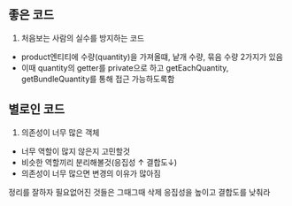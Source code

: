 ## 좋은 코드

1. 처음보는 사람의 실수를 방지하는 코드

- product엔티티에 수량(quantity)을 가져올떄, 낱개 수량, 묶음 수량 2가지가 있음
- 이때 quantity의 getter를 private으로 하고 getEachQuantity, getBundleQuantity를 통해 접근 가능하도록함

## 별로인 코드

1. 의존성이 너무 많은 객체

- 너무 역할이 많지 않은지 고민할것
- 비슷한 역할끼리 분리해볼것(응집성 ↑ 결합도↓)
- 의존성이 너무 많으면 변경의 이유가 많아짐


정리를 잘하자
필요없어진 것들은 그때그때 삭제
응집성을 높이고 결합도를 낮춰라